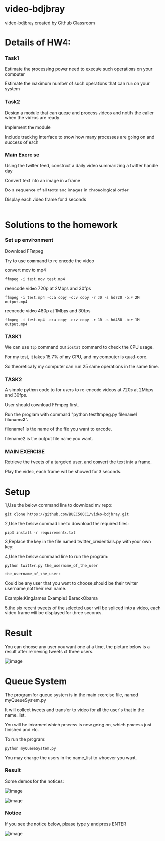 # video-bdjbray
video-bdjbray created by GitHub Classroom

# Details of HW4:

### Task1

Estimate the processing power need to execute such operations on your computer

Estimate the maximum number of such operations that can run on your system

### Task2

Design a module that can queue and process videos and notify the caller when the videos are ready

Implement the module

Include tracking interface to show how many processes are going on and success of each

### Main Exercise

Using the twitter feed, construct a daily video summarizing a twitter handle day

Convert text into an image in a frame

Do a sequence of all texts and images in chronological order

Display each video frame for 3 seconds
<br />
<br />
# Solutions to the homework


### Set up environment

Download FFmpeg

Try to use command to re encode the video

convert mov to mp4  

`ffmpeg -i test.mov test.mp4`  

reencode video 720p at 2Mbps and 30fps

`ffmpeg -i test.mp4 -c:a copy -c:v copy -r 30 -s hd720 -b:v 2M output.mp4`

reencode video 480p at 1Mbps and 30fps

`ffmpeg -i test.mp4 -c:a copy -c:v copy -r 30 -s hd480 -b:v 1M output.mp4`

### TASK1

We can use `top` command our `iostat` command to check the CPU usage.

For my test, it takes 15.7% of my CPU, and my computer is quad-core.

So theoretically my computer can run 25 same operations in the same time.

### TASK2

A simple python code to for users to re-encode videos at 720p at 2Mbps and 30fps.

User should download FFmpeg first.

Run the program with command "python testffmpeg.py filename1 filename2".

filename1 is the name of the file you want to encode.

filename2 is the output file name you want.

### MAIN EXERCISE

Retrieve the tweets of a targeted user, and convert the text into a frame.

Play the video, each frame will be showed for 3 seconds.


# Setup

1,Use the below command line to download my repo:

`git clone https://github.com/BUEC500C1/video-bdjbray.git`

2,Use the below commad line to download the required files:

`pip3 install -r requirements.txt`

3,Replace the key in the file named twitter_credentials.py with your own key:


4,Use the below command line to run the program:

`python twitter.py the_username_of_the_user`

`the_username_of_the_user:`

Could be any user that you want to choose,should be their twitter username,not their real name.

Example:KingJames Example2:BarackObama

5,the six recent tweets of the selected user will be spliced into a video, each video frame will be displayed for three seconds.


# Result 


You can choose any user you want one at a time, the picture below is a result after retrieving tweets of three users.


![image](https://github.com/BUEC500C1/video-bdjbray/blob/master/imgs/result.png)


# Queue System

The program for queue system is in the main exercise file, named myQueueSystem.py

It will collect tweets and transfer to video for all the user's that in the name_list.

You will be informed which process is now going on, which process just finished and etc.

To run the program:

`python myQueueSystem.py`

You may change the users in the name_list to whoever you want. 

### Result

Some demos for the notices:

![image](https://github.com/BUEC500C1/video-bdjbray/blob/master/imgs/queueResult1.png)

![image](https://github.com/BUEC500C1/video-bdjbray/blob/master/imgs/queueResult2.png)


### Notice

If you see the notice below, please type y and press ENTER

![image](https://github.com/BUEC500C1/video-bdjbray/blob/master/imgs/notice.png)



















